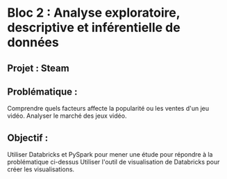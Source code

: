 # Bloc 2 : Analyse exploratoire, descriptive et inférentielle de données

## Projet : Steam

## Problématique :
Comprendre quels facteurs affecte la popularité ou les ventes d'un jeu vidéo.
Analyser le marché des jeux vidéo.

## Objectif :
Utiliser Databricks et PySpark pour mener une étude pour répondre à la problématique ci-dessus
Utiliser l'outil de visualisation de Databricks pour créer les visualisations.
